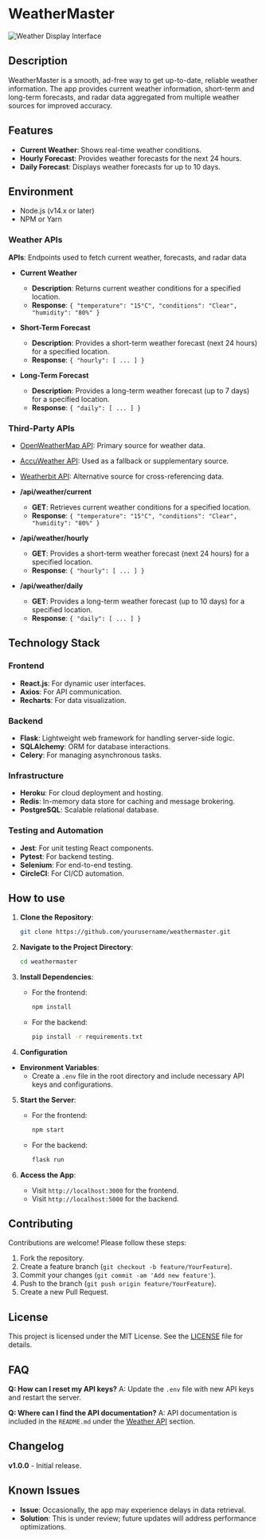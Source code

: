 # WeatherMaster

![Weather Display Interface](https://github.com/user-attachments/assets/f38fe372-d059-46c9-b4a2-5d40e2b255b4)

## Description


WeatherMaster is a smooth, ad-free way to get up-to-date, reliable weather information. The app provides current weather information, short-term and long-term forecasts, and radar data aggregated from multiple weather sources for improved accuracy.

## Features
- **Current Weather**: Shows real-time weather conditions.
- **Hourly Forecast**: Provides weather forecasts for the next 24 hours.
- **Daily Forecast**: Displays weather forecasts for up to 10 days.

## Environment

- Node.js (v14.x or later)
- NPM or Yarn


### Weather APIs

**APIs**: Endpoints used to fetch current weather, forecasts, and radar data

- **Current Weather**
  - **Description**: Returns current weather conditions for a specified location.
  - **Response**: `{ "temperature": "15°C", "conditions": "Clear", "humidity": "80%" }`

- **Short-Term Forecast**
  - **Description**: Provides a short-term weather forecast (next 24 hours) for a specified location.
  - **Response**: `{ "hourly": [ ... ] }`

- **Long-Term Forecast**
  - **Description**: Provides a long-term weather forecast (up to 7 days) for a specified location.
  - **Response**: `{ "daily": [ ... ] }`

### Third-Party APIs

- [OpenWeatherMap API](https://openweathermap.org/api): Primary source for weather data.
- [AccuWeather API](https://developer.accuweather.com/): Used as a fallback or supplementary source.
- [Weatherbit API](https://www.weatherbit.io/): Alternative source for cross-referencing data.


- **/api/weather/current**
  - **GET**: Retrieves current weather conditions for a specified location.
  - **Response**: `{ "temperature": "15°C", "conditions": "Clear", "humidity": "80%" }`

- **/api/weather/hourly**
  - **GET**: Provides a short-term weather forecast (next 24 hours) for a specified location.
  - **Response**: `{ "hourly": [ ... ] }`

- **/api/weather/daily**
  - **GET**: Provides a long-term weather forecast (up to 10 days) for a specified location.
  - **Response**: `{ "daily": [ ... ] }`


## Technology Stack

### Frontend
- **React.js**: For dynamic user interfaces.
- **Axios**: For API communication.
- **Recharts**: For data visualization.

### Backend
- **Flask**: Lightweight web framework for handling server-side logic.
- **SQLAlchemy**: ORM for database interactions.
- **Celery**: For managing asynchronous tasks.

### Infrastructure
- **Heroku**: For cloud deployment and hosting.
- **Redis**: In-memory data store for caching and message brokering.
- **PostgreSQL**: Scalable relational database.

### Testing and Automation
- **Jest**: For unit testing React components.
- **Pytest**: For backend testing.
- **Selenium**: For end-to-end testing.
- **CircleCI**: For CI/CD automation.

## How to use

1. **Clone the Repository**:
   ```bash
   git clone https://github.com/yourusername/weathermaster.git
   ```

2. **Navigate to the Project Directory**:
   ```bash
   cd weathermaster
   ```

3. **Install Dependencies**:
   - For the frontend:
     ```bash
     npm install
     ```
   - For the backend:
     ```bash
     pip install -r requirements.txt
     ```

4. **Configuration**

- **Environment Variables**:
  - Create a `.env` file in the root directory and include necessary API keys and configurations.

5. **Start the Server**:
   - For the frontend:
     ```bash
     npm start
     ```
   - For the backend:
     ```bash
     flask run
     ```

6. **Access the App**:
   - Visit `http://localhost:3000` for the frontend.
   - Visit `http://localhost:5000` for the backend.

## Contributing

Contributions are welcome! Please follow these steps:

1. Fork the repository.
2. Create a feature branch (`git checkout -b feature/YourFeature`).
3. Commit your changes (`git commit -am 'Add new feature'`).
4. Push to the branch (`git push origin feature/YourFeature`).
5. Create a new Pull Request.

## License

This project is licensed under the MIT License. See the [LICENSE](LICENSE) file for details.

## FAQ

**Q: How can I reset my API keys?**
A: Update the `.env` file with new API keys and restart the server.

**Q: Where can I find the API documentation?**
A: API documentation is included in the `README.md` under the [Weather API](#weather-api) section.

## Changelog

**v1.0.0** - Initial release.

## Known Issues

- **Issue**: Occasionally, the app may experience delays in data retrieval.
- **Solution**: This is under review; future updates will address performance optimizations.
